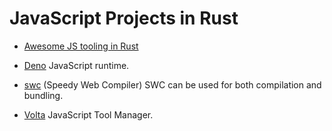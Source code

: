 # JavaScript Projects in Rust

* [Awesome JS tooling in Rust](https://github.com/karimould/awesome-js-tooling-in-rust)

* [Deno](https://deno.com/) JavaScript runtime.
* [swc](https://swc.rs/) (Speedy Web Compiler) SWC can be used for both compilation and bundling.
* [Volta](https://volta.sh/) JavaScript Tool Manager.
